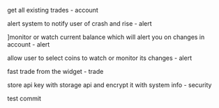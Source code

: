 get all existing trades - account

alert system to notify user of crash and rise - alert

]monitor or watch current balance which will alert you on changes in account - alert

allow user to select coins to watch or monitor its changes - alert

fast trade from the widget - trade

store api key with storage api and encrypt it with system info - security

test commit
